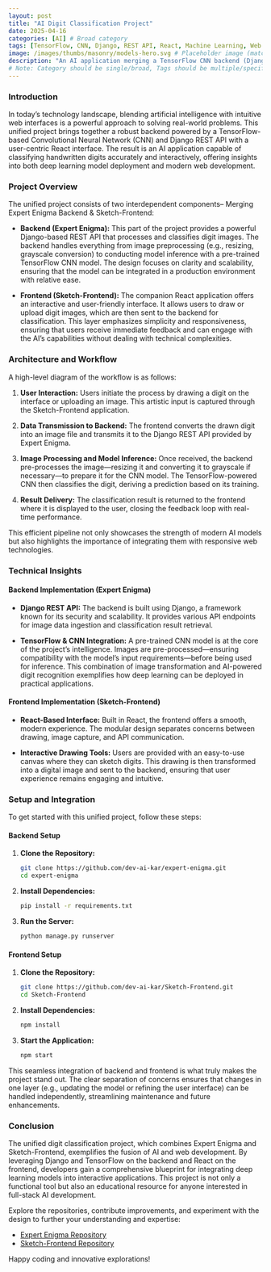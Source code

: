```yaml
---
layout: post
title: "AI Digit Classification Project"
date: 2025-04-16
categories: [AI] # Broad category
tags: [TensorFlow, CNN, Django, REST API, React, Machine Learning, Web Development] # Specific tags
image: /images/thumbs/masonry/models-hero.svg # Placeholder image (matches index.html)
description: "An AI application merging a TensorFlow CNN backend (Django REST API) with a React frontend for interactive handwritten digit classification."
# Note: Category should be single/broad, Tags should be multiple/specific.
---
```


### Introduction
In today’s technology landscape, blending artificial intelligence with intuitive web interfaces is a powerful approach to solving real-world problems. This unified project brings together a robust backend powered by a TensorFlow-based Convolutional Neural Network (CNN) and Django REST API with a user-centric React interface. The result is an AI application capable of classifying handwritten digits accurately and interactively, offering insights into both deep learning model deployment and modern web development.

### Project Overview
The unified project consists of two interdependent components– Merging Expert Enigma Backend & Sketch-Frontend:

- **Backend (Expert Enigma):**
  This part of the project provides a powerful Django-based REST API that processes and classifies digit images. The backend handles everything from image preprocessing (e.g., resizing, grayscale conversion) to conducting model inference with a pre-trained TensorFlow CNN model. The design focuses on clarity and scalability, ensuring that the model can be integrated in a production environment with relative ease.

- **Frontend (Sketch-Frontend):**
  The companion React application offers an interactive and user-friendly interface. It allows users to draw or upload digit images, which are then sent to the backend for classification. This layer emphasizes simplicity and responsiveness, ensuring that users receive immediate feedback and can engage with the AI’s capabilities without dealing with technical complexities.

### Architecture and Workflow

A high-level diagram of the workflow is as follows:

1. **User Interaction:**
   Users initiate the process by drawing a digit on the interface or uploading an image. This artistic input is captured through the Sketch-Frontend application.

2. **Data Transmission to Backend:**
   The frontend converts the drawn digit into an image file and transmits it to the Django REST API provided by Expert Enigma.

3. **Image Processing and Model Inference:**
   Once received, the backend pre-processes the image—resizing it and converting it to grayscale if necessary—to prepare it for the CNN model. The TensorFlow-powered CNN then classifies the digit, deriving a prediction based on its training.

4. **Result Delivery:**
   The classification result is returned to the frontend where it is displayed to the user, closing the feedback loop with real-time performance.

This efficient pipeline not only showcases the strength of modern AI models but also highlights the importance of integrating them with responsive web technologies.

### Technical Insights

#### Backend Implementation (Expert Enigma)
- **Django REST API:**
  The backend is built using Django, a framework known for its security and scalability. It provides various API endpoints for image data ingestion and classification result retrieval.

- **TensorFlow & CNN Integration:**
  A pre-trained CNN model is at the core of the project’s intelligence. Images are pre-processed—ensuring compatibility with the model’s input requirements—before being used for inference. This combination of image transformation and AI-powered digit recognition exemplifies how deep learning can be deployed in practical applications.

#### Frontend Implementation (Sketch-Frontend)
- **React-Based Interface:**
  Built in React, the frontend offers a smooth, modern experience. The modular design separates concerns between drawing, image capture, and API communication.

- **Interactive Drawing Tools:**
  Users are provided with an easy-to-use canvas where they can sketch digits. This drawing is then transformed into a digital image and sent to the backend, ensuring that user experience remains engaging and intuitive.

### Setup and Integration

To get started with this unified project, follow these steps:

#### Backend Setup
1. **Clone the Repository:**
   ```bash
   git clone https://github.com/dev-ai-kar/expert-enigma.git
   cd expert-enigma
   ```
2. **Install Dependencies:**
   ```bash
   pip install -r requirements.txt
   ```
3. **Run the Server:**
   ```bash
   python manage.py runserver
   ```

#### Frontend Setup
1. **Clone the Repository:**
   ```bash
   git clone https://github.com/dev-ai-kar/Sketch-Frontend.git
   cd Sketch-Frontend
   ```
2. **Install Dependencies:**
   ```bash
   npm install
   ```
3. **Start the Application:**
   ```bash
   npm start
   ```

This seamless integration of backend and frontend is what truly makes the project stand out. The clear separation of concerns ensures that changes in one layer (e.g., updating the model or refining the user interface) can be handled independently, streamlining maintenance and future enhancements.

### Conclusion
The unified digit classification project, which combines Expert Enigma and Sketch-Frontend, exemplifies the fusion of AI and web development. By leveraging Django and TensorFlow on the backend and React on the frontend, developers gain a comprehensive blueprint for integrating deep learning models into interactive applications. This project is not only a functional tool but also an educational resource for anyone interested in full-stack AI development.

Explore the repositories, contribute improvements, and experiment with the design to further your understanding and expertise:

- [Expert Enigma Repository](https://github.com/dev-ai-kar/expert-enigma)
- [Sketch-Frontend Repository](https://github.com/dev-ai-kar/Sketch-Frontend)

Happy coding and innovative explorations!
